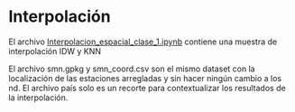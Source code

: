 # Interpolación

El archivo [Interpolacion_espacial_clase_1.ipynb](https://github.com/martinfernandoortiz/geoestadistica_unlp/blob/main/cuarto_encuentro/Interpolacion_espacial_clase_1.ipynb)
contiene una muestra de interpolación IDW y KNN

El archivo smn.gpkg y smn_coord.csv son el mismo dataset con la localización de las estaciones arregladas y sin hacer ningún cambio a los nd. El archivo país solo es un recorte para contextualizar los resultados de la interpolación.

